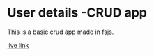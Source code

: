 # User details -CRUD app

This is  a basic  crud app made in fsjs. 

[live link](https://crudapp-users.vercel.app/)
  